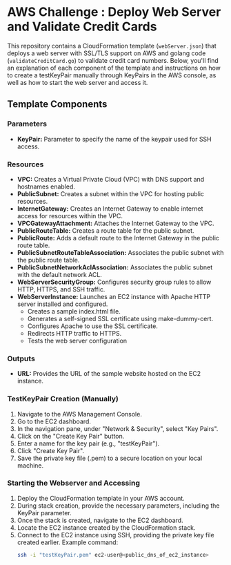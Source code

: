 # AWS Challenge : Deploy Web Server and Validate Credit Cards

This repository contains a CloudFormation template (`webServer.json`) that deploys a web server with SSL/TLS support on AWS and golang code (`validateCreditCard.go`) to validate credit card numbers. Below, you'll find an explanation of each component of the template and instructions on how to create a testKeyPair manually through KeyPairs in the AWS console, as well as how to start the web server and access it.

## Template Components

### Parameters
- **KeyPair:** Parameter to specify the name of the keypair used for SSH access.

### Resources

- **VPC:** Creates a Virtual Private Cloud (VPC) with DNS support and hostnames enabled.
- **PublicSubnet:** Creates a subnet within the VPC for hosting public resources.
- **InternetGateway:** Creates an Internet Gateway to enable internet access for resources within the VPC.
- **VPCGatewayAttachment:** Attaches the Internet Gateway to the VPC.
- **PublicRouteTable:** Creates a route table for the public subnet.
- **PublicRoute:** Adds a default route to the Internet Gateway in the public route table.
- **PublicSubnetRouteTableAssociation:** Associates the public subnet with the public route table.
- **PublicSubnetNetworkAclAssociation:** Associates the public subnet with the default network ACL.
- **WebServerSecurityGroup:** Configures security group rules to allow HTTP, HTTPS, and SSH traffic.
- **WebServerInstance:** Launches an EC2 instance with Apache HTTP server installed and configured.
  - Creates a sample index.html file.
  - Generates a self-signed SSL certificate using make-dummy-cert.
  - Configures Apache to use the SSL certificate.
  - Redirects HTTP traffic to HTTPS.
  - Tests the web server configuration

### Outputs
- **URL:** Provides the URL of the sample website hosted on the EC2 instance.

### TestKeyPair Creation (Manually)
1. Navigate to the AWS Management Console.
2. Go to the EC2 dashboard.
3. In the navigation pane, under "Network & Security", select "Key Pairs".
4. Click on the "Create Key Pair" button.
5. Enter a name for the key pair (e.g., "testKeyPair").
6. Click "Create Key Pair".
7. Save the private key file (.pem) to a secure location on your local machine.

### Starting the Webserver and Accessing
1. Deploy the CloudFormation template in your AWS account.
2. During stack creation, provide the necessary parameters, including the KeyPair parameter.
3. Once the stack is created, navigate to the EC2 dashboard.
4. Locate the EC2 instance created by the CloudFormation stack.
5. Connect to the EC2 instance using SSH, providing the private key file created earlier.
   Example command:
   ```bash
   ssh -i "testKeyPair.pem" ec2-user@<public_dns_of_ec2_instance>
